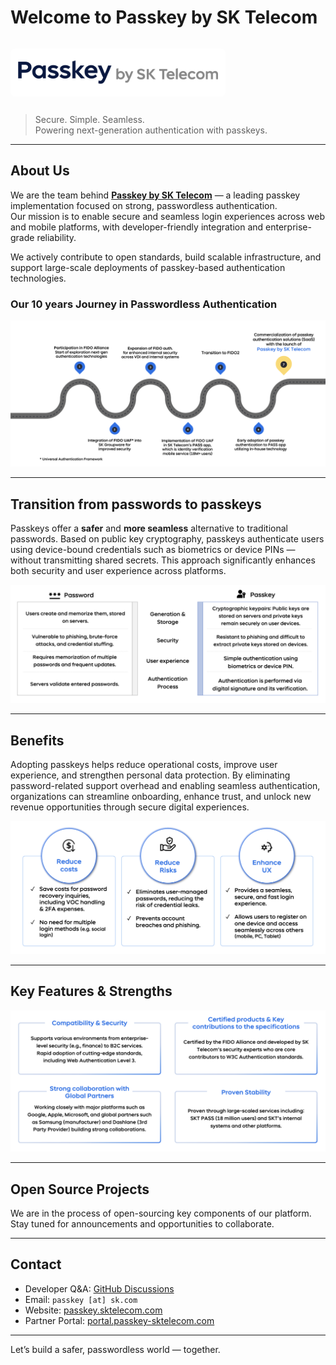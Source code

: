 # Welcome to Passkey by SK Telecom

<p align="center" style="background-color: white; padding: 12px; border-radius: 8px; display: inline-block;">
  <img src="images/logo.png" alt="Passkey by SK Telecom" width="320"/>
</p>

> Secure. Simple. Seamless.  
> Powering next-generation authentication with passkeys.

---

## About Us

We are the team behind **[Passkey by SK Telecom](https://passkey.sktelecom.com)** — a leading passkey implementation
focused on strong, passwordless authentication.  
Our mission is to enable secure and seamless login experiences across web and mobile platforms, with developer-friendly
integration and enterprise-grade reliability.

We actively contribute to open standards, build scalable infrastructure, and support large-scale deployments of
passkey-based authentication technologies.

### Our 10 years Journey in Passwordless Authentication

![Passwords to Passkeys](images/journey.png)

---

## Transition from passwords to passkeys

Passkeys offer a **safer** and **more seamless** alternative to traditional passwords.
Based on public key cryptography, passkeys authenticate users using device-bound credentials such as biometrics or
device PINs — without transmitting shared secrets.
This approach significantly enhances both security and user experience across platforms.

![Passwords to Passkeys](images/passwords-to-passkeys.png)

---

## Benefits

Adopting passkeys helps reduce operational costs, improve user experience, and strengthen personal data protection.
By eliminating password-related support overhead and enabling seamless authentication, organizations can streamline
onboarding, enhance trust, and unlock new revenue opportunities through secure digital experiences.

![Benefits](images/benefits.png)

---

## Key Features & Strengths

![Key Features](images/key-features.png)

---

## Open Source Projects

We are in the process of open-sourcing key components of our platform.  
Stay tuned for announcements and opportunities to collaborate.

---

## Contact

- Developer Q&A: [GitHub Discussions](https://github.com/orgs/skt-passkey/discussions)
- Email: `passkey [at] sk.com`
- Website: [passkey.sktelecom.com](https://passkey.sktelecom.com)
- Partner Portal: [portal.passkey-sktelecom.com](https://portal.passkey-sktelecom.com)

---

Let’s build a safer, passwordless world — together.

